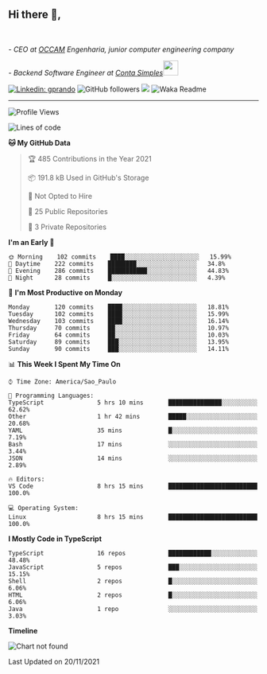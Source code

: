 <h2>Hi there  👋,</h2> </br>

<p><em>- CEO at <a href="https://occamengenharia.com/">OCCAM</a> Engenharia, junior computer engineering company
</em></p>

<p><em>- Backend Software Engineer at <a href="https://contasimples.com">Conta Simples</a><img src="https://media.giphy.com/media/WUlplcMpOCEmTGBtBW/giphy.gif" width="30"> 
</em></p>

[![Linkedin: gprando](https://img.shields.io/badge/-gprando-blue?style=flat-square&logo=Linkedin&logoColor=white&link=https://www.linkedin.com/in/gprando/)](https://www.linkedin.com/in/gprando)
![GitHub followers](https://img.shields.io/github/followers/gprando?label=Follow&style=social)
![](https://visitor-badge.glitch.me/badge?page_id=gprando.gprando)
![Waka Readme](https://github.com/gprando/gprando/workflows/Waka%20Readme/badge.svg)

---
<!--START_SECTION:waka-->
![Profile Views](http://img.shields.io/badge/Profile%20Views-13-blue)

![Lines of code](https://img.shields.io/badge/From%20Hello%20World%20I%27ve%20Written-276918%20lines%20of%20code-blue)

**🐱 My GitHub Data** 

> 🏆 485 Contributions in the Year 2021
 > 
> 📦 191.8 kB Used in GitHub's Storage 
 > 
> 🚫 Not Opted to Hire
 > 
> 📜 25 Public Repositories 
 > 
> 🔑 3 Private Repositories  
 > 
**I'm an Early 🐤** 

```text
🌞 Morning    102 commits    ████░░░░░░░░░░░░░░░░░░░░░   15.99% 
🌆 Daytime    222 commits    ████████░░░░░░░░░░░░░░░░░   34.8% 
🌃 Evening    286 commits    ███████████░░░░░░░░░░░░░░   44.83% 
🌙 Night      28 commits     █░░░░░░░░░░░░░░░░░░░░░░░░   4.39%

```
📅 **I'm Most Productive on Monday** 

```text
Monday       120 commits    ████░░░░░░░░░░░░░░░░░░░░░   18.81% 
Tuesday      102 commits    ████░░░░░░░░░░░░░░░░░░░░░   15.99% 
Wednesday    103 commits    ████░░░░░░░░░░░░░░░░░░░░░   16.14% 
Thursday     70 commits     ██░░░░░░░░░░░░░░░░░░░░░░░   10.97% 
Friday       64 commits     ██░░░░░░░░░░░░░░░░░░░░░░░   10.03% 
Saturday     89 commits     ███░░░░░░░░░░░░░░░░░░░░░░   13.95% 
Sunday       90 commits     ███░░░░░░░░░░░░░░░░░░░░░░   14.11%

```


📊 **This Week I Spent My Time On** 

```text
⌚︎ Time Zone: America/Sao_Paulo

💬 Programming Languages: 
TypeScript               5 hrs 10 mins       ███████████████░░░░░░░░░░   62.62% 
Other                    1 hr 42 mins        █████░░░░░░░░░░░░░░░░░░░░   20.68% 
YAML                     35 mins             █░░░░░░░░░░░░░░░░░░░░░░░░   7.19% 
Bash                     17 mins             ░░░░░░░░░░░░░░░░░░░░░░░░░   3.44% 
JSON                     14 mins             ░░░░░░░░░░░░░░░░░░░░░░░░░   2.89%

🔥 Editors: 
VS Code                  8 hrs 15 mins       █████████████████████████   100.0%

💻 Operating System: 
Linux                    8 hrs 15 mins       █████████████████████████   100.0%

```

**I Mostly Code in TypeScript** 

```text
TypeScript               16 repos            ████████████░░░░░░░░░░░░░   48.48% 
JavaScript               5 repos             ███░░░░░░░░░░░░░░░░░░░░░░   15.15% 
Shell                    2 repos             █░░░░░░░░░░░░░░░░░░░░░░░░   6.06% 
HTML                     2 repos             █░░░░░░░░░░░░░░░░░░░░░░░░   6.06% 
Java                     1 repo              ░░░░░░░░░░░░░░░░░░░░░░░░░   3.03%

```


**Timeline**

![Chart not found](https://raw.githubusercontent.com/gprando/gprando/master/charts/bar_graph.png) 


 Last Updated on 20/11/2021
<!--END_SECTION:waka-->